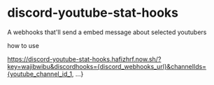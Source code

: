 # discord-youtube-stat-hooks
A webhooks that'll send a embed message about selected youtubers

how to use

https://discord-youtube-stat-hooks.hafizhrf.now.sh/?key=wajibwibu&discordhooks={discord_webhooks_url}&channelIds={youtube_channel_id_1, ...}
